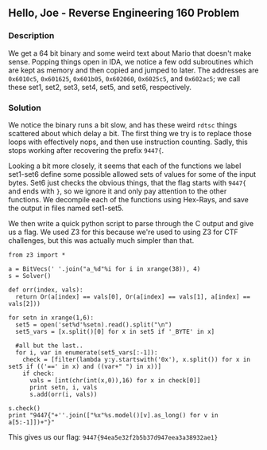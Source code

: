 ## Hello, Joe - Reverse Engineering 160 Problem

### Description

We get a 64 bit binary and some weird text about Mario that doesn't make sense.
Popping things open in IDA, we notice a few odd subroutines which are kept as
memory and then copied and jumped to later. The addresses are `0x6010c5`,
`0x601625`, `0x601b05`, `0x602060`, `0x6025c5`, and `0x602ac5`; we call these
set1, set2, set3, set4, set5, and set6, respectively.

### Solution
We notice the binary runs a bit slow, and has these weird `rdtsc` things
scattered about which delay a bit. The first thing we try is to replace
those loops with effectively nops, and then use instruction counting. Sadly,
this stops working after recovering the prefix `9447{`. 

Looking a bit more closely, it seems that each of the functions we label
set1-set6 define some possible allowed sets of values for some of the
input bytes. Set6 just checks the obvious things, that the flag starts with
`9447{` and ends with `}`, so we ignore it and only pay attention to
the other functions. We decompile each of the functions using Hex-Rays,
and save the output in files named set1-set5. 

We then write a quick python script to parse through the C output and
give us a flag. We used Z3 for this because we're used to using Z3 for
CTF challenges, but this was actually much simpler than that.

```
from z3 import *

a = BitVecs(' '.join("a_%d"%i for i in xrange(38)), 4)
s = Solver()

def orr(index, vals):
  return Or(a[index] == vals[0], Or(a[index] == vals[1], a[index] == vals[2]))

for setn in xrange(1,6):
  set5 = open('set%d'%setn).read().split("\n")
  set5_vars = [x.split()[0] for x in set5 if '_BYTE' in x]

  #all but the last..
  for i, var in enumerate(set5_vars[:-1]):
    check = [filter(lambda y:y.startswith('0x'), x.split()) for x in set5 if (('==' in x) and ((var+" ") in x))]
    if check:
      vals = [int(chr(int(x,0)),16) for x in check[0]]
      print setn, i, vals
      s.add(orr(i, vals))

s.check()
print "9447{"+''.join(["%x"%s.model()[v].as_long() for v in a[5:-1]])+"}"
```

This gives us our flag: `9447{94ea5e32f2b5b37d947eea3a38932ae1}`

